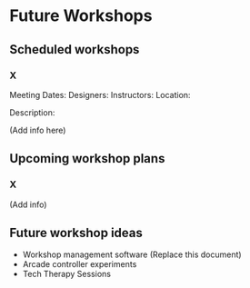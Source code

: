 # Future Workshops

## Scheduled workshops

### X

Meeting Dates:
Designers:
Instructors:
Location:

Description:

(Add info here)


## Upcoming workshop plans

### X

(Add info)

## Future workshop ideas

 * Workshop management software (Replace this document)
 * Arcade controller experiments
 * Tech Therapy Sessions
